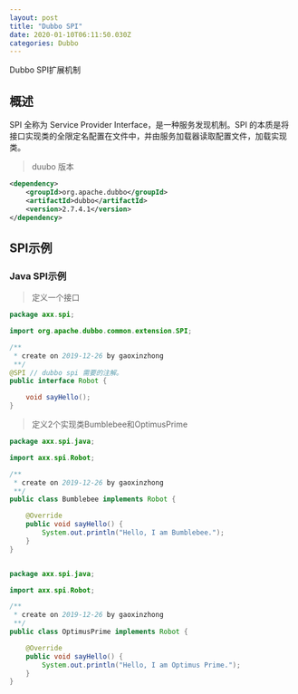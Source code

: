 ```yaml
---
layout: post
title: "Dubbo SPI"
date: 2020-01-10T06:11:50.030Z
categories: Dubbo
---
```


Dubbo SPI扩展机制

## 概述

SPI 全称为 Service Provider Interface，是一种服务发现机制。SPI 的本质是将接口实现类的全限定名配置在文件中，并由服务加载器读取配置文件，加载实现类。

> duubo 版本

```xml
<dependency>
    <groupId>org.apache.dubbo</groupId>
    <artifactId>dubbo</artifactId>
    <version>2.7.4.1</version>
</dependency>
```

## SPI示例

### Java SPI示例

> 定义一个接口

```java
package axx.spi;

import org.apache.dubbo.common.extension.SPI;

/**
 * create on 2019-12-26 by gaoxinzhong
 **/
@SPI // dubbo spi 需要的注解。
public interface Robot {

    void sayHello();
}

```

> 定义2个实现类Bumblebee和OptimusPrime

```java
package axx.spi.java;

import axx.spi.Robot;

/**
 * create on 2019-12-26 by gaoxinzhong
 **/
public class Bumblebee implements Robot {

    @Override
    public void sayHello() {
        System.out.println("Hello, I am Bumblebee.");
    }
}


package axx.spi.java;

import axx.spi.Robot;

/**
 * create on 2019-12-26 by gaoxinzhong
 **/
public class OptimusPrime implements Robot {

    @Override
    public void sayHello() {
        System.out.println("Hello, I am Optimus Prime.");
    }
}

```